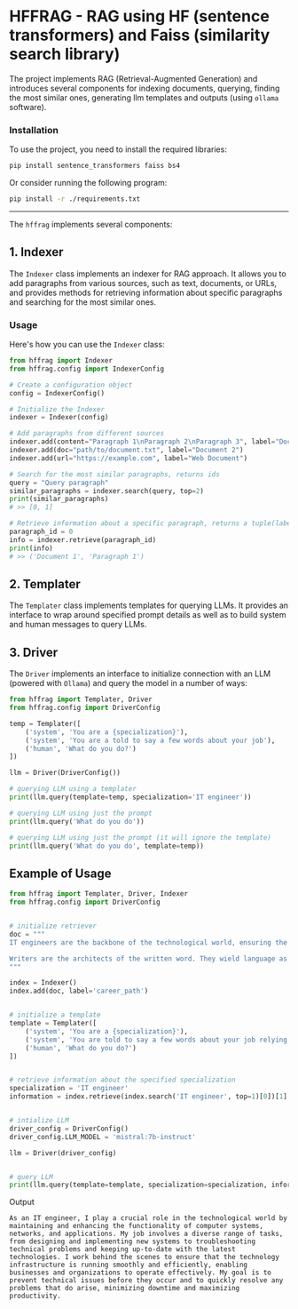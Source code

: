# HFFRAG - RAG using HF (sentence transformers) and Faiss (similarity search library)

The project implements RAG (Retrieval-Augmented Generation) and introduces several components for indexing documents, querying, finding the most similar ones, generating llm templates and outputs (using `ollama` software).

### Installation

To use the project, you need to install the required libraries:

```bash
pip install sentence_transformers faiss bs4
```

Or consider running the following program:

```bash
pip install -r ./requirements.txt
```

---

The `hffrag` implements several components:

## 1. Indexer

The `Indexer` class implements an indexer for RAG approach. It allows you to add paragraphs from various sources, such as text, documents, or URLs, and provides methods for retrieving information about specific paragraphs and searching for the most similar ones.

### Usage

Here's how you can use the `Indexer` class:

```python
from hffrag import Indexer
from hffrag.config import IndexerConfig

# Create a configuration object
config = IndexerConfig()

# Initialize the Indexer
indexer = Indexer(config)

# Add paragraphs from different sources
indexer.add(content="Paragraph 1\nParagraph 2\nParagraph 3", label="Document 1")
indexer.add(doc="path/to/document.txt", label="Document 2")
indexer.add(url="https://example.com", label="Web Document")

# Search for the most similar paragraphs, returns ids
query = "Query paragraph"
similar_paragraphs = indexer.search(query, top=2)
print(similar_paragraphs)
# >> [0, 1]

# Retrieve information about a specific paragraph, returns a tuple(label, paragraph)
paragraph_id = 0
info = indexer.retrieve(paragraph_id)
print(info)
# >> ('Document 1', 'Paragraph 1')
```

## 2. Templater

The `Templater` class implements templates for querying LLMs. It provides an interface to wrap around specified prompt details as well as to build system and human messages to query LLMs.

## 3. Driver

The `Driver` implements an interface to initialize connection with an LLM (powered with `Ollama`) and query the model in a number of ways:

```python
from hffrag import Templater, Driver
from hffrag.config import DriverConfig

temp = Templater([
	('system', 'You are a {specialization}'),
	('system', 'You are a told to say a few words about your job'),
	('human', 'What do you do?')
])

llm = Driver(DriverConfig())

# querying LLM using a templater
print(llm.query(template=temp, specialization='IT engineer'))

# querying LLM using just the prompt
print(llm.query('What do you do'))

# querying LLM using just the prompt (it will ignore the template)
print(llm.query('What do you do', template=temp))
```  

## Example of Usage

```python
from hffrag import Templater, Driver, Indexer
from hffrag.config import DriverConfig


# initialize retriever
doc = """
IT engineers are the backbone of the technological world, ensuring the smooth operation and functionality of computer systems, networks, and applications. Their responsibilities encompass a wide range of tasks, from designing and implementing new systems to troubleshooting technical problems and keeping everything up-to-date.

Writers are the architects of the written word. They wield language as their tool, crafting stories, poems, articles, scripts, and countless other forms of creative expression. Their work entertains, informs, educates, and inspires, shaping our understanding of the world and ourselves.
"""

index = Indexer()
index.add(doc, label='career_path')


# initialize a template
template = Templater([
	('system', 'You are a {specialization}'),
	('system', 'You are told to say a few words about your job relying on the following information: {information}'),
	('human', 'What do you do?')
])


# retrieve information about the specified specialization
specialization = 'IT engineer'
information = index.retrieve(index.search('IT engineer', top=1)[0])[1]


# intialize LLM
driver_config = DriverConfig()
driver_config.LLM_MODEL = 'mistral:7b-instruct'

llm = Driver(driver_config)


# query LLM
print(llm.query(template=template, specialization=specialization, information=information))
```
Output
```
As an IT engineer, I play a crucial role in the technological world by maintaining and enhancing the functionality of computer systems, networks, and applications. My job involves a diverse range of tasks, from designing and implementing new systems to troubleshooting technical problems and keeping up-to-date with the latest technologies. I work behind the scenes to ensure that the technology infrastructure is running smoothly and efficiently, enabling businesses and organizations to operate effectively. My goal is to prevent technical issues before they occur and to quickly resolve any problems that do arise, minimizing downtime and maximizing productivity.
```
